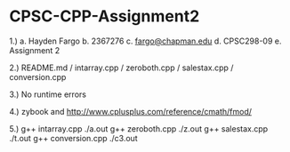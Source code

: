 # CPSC-CPP-Assignment2
1.) a. Hayden Fargo b. 2367276 c. fargo@chapman.edu d. CPSC298-09 e. Assignment 2

2.) README.md / intarray.cpp / zeroboth.cpp / salestax.cpp / conversion.cpp

3.) No runtime errors

4.) zybook and http://www.cplusplus.com/reference/cmath/fmod/

5.) g++ intarray.cpp ./a.out
    g++ zeroboth.cpp ./z.out
    g++ salestax.cpp ./t.out
    g++ conversion.cpp ./c3.out
